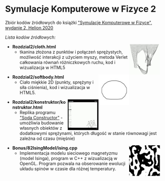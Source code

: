 ﻿# Symulacje Komputerowe w Fizyce 2

Zbiór kodów źródłowych do książki
["Symulacje Komputerowe w Fizyce", wydanie 2, Helion 2020](https://helion.pl/ksiazki/symulacje-komputerowe-w-fizyce-wydanie-ii-maciej-matyka,sykof2.htm#format/d)

*Lista kodów źródłowych:*

<img align="right" width="100" height="100" src="_IMG/cloth.jpg">

* **Rozdzial2/cloth.html**
  * tkanina złożona z punktów i połączeń sprężystych, możliwość
interakcji z użyciem myszy, metoda Verlet całkowania równań różniczkowych
ruchu, kod i wizualizacja w HTML5

<img align="right" width="100" height="100" src="_IMG/softbody.jpg">

* **Rozdzial2/softbody.html**
  * Ciało miękkie 2D (punkty, sprężyny i siła ciśnienia), kod i wizualizacja w HTML5.

<img align="right" width="100" height="100" src="_IMG/konstruktor.jpg">
  
* **Rozdzial2/konstruktor/konstruktor.html**
  * Replika programu ["Soda Constructor"](https://en.wikipedia.org/wiki/Soda_Constructor) - umożliwia budowanie 
własnych obiektów z dodatkowymi sprężynami, których długość w stanie równowagi jest zależna od czasu (mięśnie)


<img align="right" width="100" height="100" src="_IMG/Ising.jpg">

* **Bonus/82IsingModel/ising.cpp**
  * Implementacja modelu sieciowego magnetyzmu (model Isinga), program w C++ z wizualizacją w OpenGL. Program pozwala na obserowanie 
  ewolucji układu spinów w czasie dla różnej temperatury.



